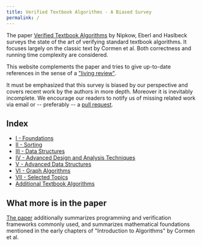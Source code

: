 ```yaml
---
title: Verified Textbook Algorithms - A Biased Survey
permalink: /
---
```


The paper [Verified Textbook Algorithms](https://link.springer.com/chapter/10.1007/978-3-030-59152-6_2) by Nipkow, Eberl and Haslbeck surveys the state of the art of verifying standard textbook algorithms.
It focuses largely on the classic text by Cormen et al.
Both correctness and running time complexity are considered.

This website complements the paper and tries to give up-to-date references in the sense of a ["living review"](https://en.wikipedia.org/wiki/Living_review).

It must be emphasized that this survey is biased by our perspective and covers
recent work by the authors in more depth. Moreover it is inevitably incomplete.
We encourage our readers to notify us of missing related work via email or -- preferably -- a [pull request](https://github.com/maxhaslbeck/pages/pulls).


## Index

- [I - Foundations](I-Foundations.md)
- [II - Sorting](II-Sorting_and_Order_Statistics.md)
- [III - Data Structures](III-Data_Structures.md)
- [IV - Advanced Design and Analysis Techniques](IV-Advanced_Design_and_Analysis_Techniques.md)
- [V - Advanced Data Structures](V-Advanced_Data_Structures.md)
- [VI - Graph Algorithms](VI-Graph_Algorithms.md)
- [VII - Selected Topics](VII-Selected_Topics.md)
- [Additional Textbook Algorithms](Additional_Textbook_Algorithms.md)

## What more is in the paper

[The paper](https://link.springer.com/chapter/10.1007/978-3-030-59152-6_2) additionally summarizes programming and verification frameworks commonly used, and summarizes mathematical foundations mentioned in the early chapters of "Introduction to Algorithms" by Cormen et al.
